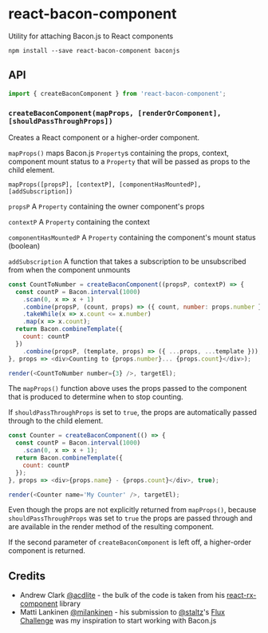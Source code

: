 # react-bacon-component

Utility for attaching Bacon.js to React components

```
npm install --save react-bacon-component baconjs
```

## API

```js
import { createBaconComponent } from 'react-bacon-component';
```

### `createBaconComponent(mapProps, [renderOrComponent], [shouldPassThroughProps])`

Creates a React component or a higher-order component.

`mapProps()` maps Bacon.js `Property`s containing the props, context, component mount status to a `Property` that will be passed as props to the child element.

`mapProps([propsP], [contextP], [componentHasMountedP], [addSubscription])`

`propsP` A `Property` containing the owner component's props

`contextP` A `Property` containing the context

`componentHasMountedP` A `Property` containing the component's mount status (boolean)

`addSubscription` A function that takes a subscription to be unsubscribed from when the component unmounts

```js
const CountToNumber = createBaconComponent((propsP, contextP) => {
  const countP = Bacon.interval(1000)
    .scan(0, x => x + 1)
    .combine(propsP, (count, props) => ({ count, number: props.number }))
    .takeWhile(x => x.count <= x.number)
    .map(x => x.count);
  return Bacon.combineTemplate({
    count: countP
  })
    .combine(propsP, (template, props) => ({ ...props, ...template }));
}, props => <div>Counting to {props.number}... {props.count}</div>);

render(<CountToNumber number={3} />, targetEl);
```

The `mapProps()` function above uses the props passed to the component that is produced to determine when to stop counting.

If `shouldPassThroughProps` is set to `true`, the props are automatically passed through to the child element.

```js
const Counter = createBaconComponent(() => {
  const countP = Bacon.interval(1000)
    .scan(0, x => x + 1);
  return Bacon.combineTemplate({
    count: countP
  });
}, props => <div>{props.name} - {props.count}</div>, true);

render(<Counter name='My Counter' />, targetEl);
```

Even though the props are not explicitly returned from `mapProps()`, because `shouldPassThroughProps` was set to `true` the props are passed through and are available in the render method of the resulting component.

If the second parameter of `createBaconComponent` is left off, a higher-order component is returned.

## Credits

- Andrew Clark [@acdlite](https://github.com/acdlite) - the bulk of the code is taken from his [react-rx-component](https://github.com/acdlite/react-rx-component) library
- Matti Lankinen [@milankinen](https://github.com/milankinen) - his submission to [@staltz](https://github.com/staltz)'s [Flux Challenge](https://github.com/staltz/flux-challenge) was my inspiration to start working with Bacon.js
